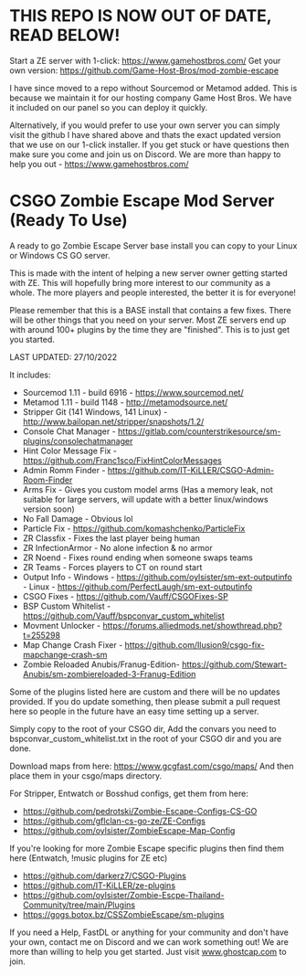 # THIS REPO IS NOW OUT OF DATE, READ BELOW!

Start a ZE server with 1-click: https://www.gamehostbros.com/
Get your own version: https://github.com/Game-Host-Bros/mod-zombie-escape

I have since moved to a repo without Sourcemod or Metamod added. This is because we maintain it for our hosting company Game Host Bros. We have it included on our panel so you can deploy it quickly. 

Alternatively, if you would prefer to use your own server you can simply visit the github I have shared above and thats the exact updated version that we use on our 1-click installer. If you get stuck or have questions then make sure you come and join us on Discord. We are more than happy to help you out - https://www.gamehostbros.com/

# CSGO Zombie Escape Mod Server (Ready To Use)
A ready to go Zombie Escape Server base install you can copy to your Linux or Windows CS GO server.

This is made with the intent of helping a new server owner getting started with ZE. This will hopefully bring more interest to our community as a whole. The more players and people interested, the better it is for everyone!

Please remember that this is a BASE install that contains a few fixes. There will be other things that you need on your server. Most ZE servers end up with around 100+ plugins by the time they are "finished". This is to just get you started.

LAST UPDATED: 27/10/2022

It includes:
* Sourcemod 1.11 - build 6916 - https://www.sourcemod.net/
* Metamod 1.11 - build 1148 -  http://metamodsource.net/
* Stripper Git (141 Windows, 141 Linux) - http://www.bailopan.net/stripper/snapshots/1.2/
* Console Chat Manager - https://gitlab.com/counterstrikesource/sm-plugins/consolechatmanager
* Hint Color Message Fix - https://github.com/Franc1sco/FixHintColorMessages
* Admin Romm Finder - https://github.com/IT-KiLLER/CSGO-Admin-Room-Finder
* Arms Fix - Gives you custom model arms (Has a memory leak, not suitable for large servers, will update with a better linux/windows version soon)
* No Fall Damage - Obvious lol
* Particle Fix - https://github.com/komashchenko/ParticleFix
* ZR Classfix  - Fixes the last player being human
* ZR InfectionArmor - No alone infection & no armor
* ZR Noend - Fixes round ending when someone swaps teams
* ZR Teams - Forces players to CT on round start
* Output Info - Windows - https://github.com/oylsister/sm-ext-outputinfo - Linux - https://github.com/PerfectLaugh/sm-ext-outputinfo
* CSGO Fixes - https://github.com/Vauff/CSGOFixes-SP
* BSP Custom Whitelist - https://github.com/Vauff/bspconvar_custom_whitelist
* Movment Unlocker - https://forums.alliedmods.net/showthread.php?t=255298
* Map Change Crash Fixer - https://github.com/Ilusion9/csgo-fix-mapchange-crash-sm
* Zombie Reloaded Anubis/Franug-Edition- https://github.com/Stewart-Anubis/sm-zombiereloaded-3-Franug-Edition

Some of the plugins listed here are custom and there will be no updates provided. If you do update something, then please submit a pull request here so people in the future have an easy time setting up a server. 

Simply copy to the root of your CSGO dir, Add the convars you need to bspconvar_custom_whitelist.txt in the root of your CSGO dir and you are done.

Download maps from here: https://www.gcgfast.com/csgo/maps/
And then place them in your csgo/maps directory.

For Stripper, Entwatch or Bosshud configs, get them from here: 
* https://github.com/pedrotski/Zombie-Escape-Configs-CS-GO
* https://github.com/gflclan-cs-go-ze/ZE-Configs
* https://github.com/oylsister/ZombieEscape-Map-Config

If you're looking for more Zombie Escape specific plugins then find them here (Entwatch, !music plugins for ZE etc)
* https://github.com/darkerz7/CSGO-Plugins
* https://github.com/IT-KiLLER/ze-plugins
* https://github.com/oylsister/Zombie-Escpe-Thailand-Community/tree/main/Plugins
* https://gogs.botox.bz/CSSZombieEscape/sm-plugins

If you need a Help, FastDL or anything for your community and don't have your own, contact me on Discord and we can work something out! We are more than willing to help you get started. Just visit www.ghostcap.com to join.
